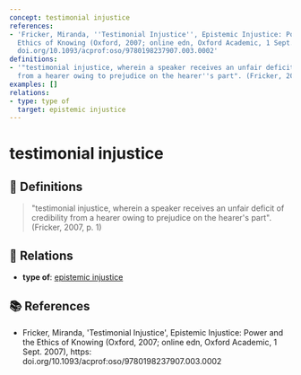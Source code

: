```yaml
---
concept: testimonial injustice
references:
- 'Fricker, Miranda, ''Testimonial Injustice'', Epistemic Injustice: Power and the
  Ethics of Knowing (Oxford, 2007; online edn, Oxford Academic, 1 Sept. 2007), https:
  doi.org/10.1093/acprof:oso/9780198237907.003.0002'
definitions:
- '"testimonial injustice, wherein a speaker receives an unfair deficit of credibility
  from a hearer owing to prejudice on the hearer''s part". (Fricker, 2007, p. 1)'
examples: []
relations:
- type: type of
  target: epistemic injustice
---
```


# testimonial injustice

## 📖 Definitions

> "testimonial injustice, wherein a speaker receives an unfair deficit of credibility from a hearer owing to prejudice on the hearer's part". (Fricker, 2007, p. 1)

## 🔗 Relations

- **type of**: [epistemic injustice](./epistemic-injustice.md)

## 📚 References

- Fricker, Miranda, 'Testimonial Injustice', Epistemic Injustice: Power and the Ethics of Knowing (Oxford, 2007; online edn, Oxford Academic, 1 Sept. 2007), https: doi.org/10.1093/acprof:oso/9780198237907.003.0002
